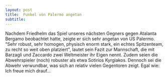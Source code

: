 ```yaml
---
layout: post
title:  Funkel von Palermo angetan
subtitle:  
---
```


Nachdem Friedhelm das Spiel unseres nächsten Gegners gegen Atalanta Bergamo beobachtet hatte, zeigte er sich sehr angetan von US Palermo. "Sehr robust, sehr homogen, physisch enorm stark, ein echtes Spitzenteam, zu recht so weit oben platziert", lautet sein Fazit zur Mannschaft, die mit Barzagli und Zaccardo zwei Weltmeister ihr Eigen nennt. Zudem seien die Abwehrspieler (noch) robuster als etwa Sotirios Kyrgiakos. Dennoch sei die Abwehr verwundbar, was sich an relativ vielen Gegentoren zeigt. Egal wie: Ich freue mich drauf...



